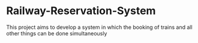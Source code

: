 # Railway-Reservation-System
This project aims to develop a system in which the booking of trains and all other things can be done simultaneously
